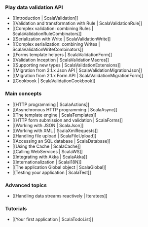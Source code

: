 ### Play data validation API

- [[Introduction | ScalaValidation]]
- [[Validation and transformation with Rule | ScalaValidationRule]]
- [[Complex validation: combining Rules | ScalaValidationRuleCombinators]]
- [[Serialization with Write | ScalaValidationWrite]]
- [[Complex serialization: combining Writes | ScalaValidationWriteCombinators]]
- [[Forms template helpers | ScalaValidationForm]]
- [[Validation Inception | ScalaValidationMacros]]
- [[Supporting new types | ScalaValidationExtensions]]
- [[Migration from 2.1.x Json API | ScalaValidationMigrationJson]]
- [[Migration from 2.1.x Form API | ScalaValidationMigrationForm]]
- [[Cookbook | ScalaValidationCookbook]]


### Main concepts

- [[HTTP programming | ScalaActions]]
- [[Asynchronous HTTP programming | ScalaAsync]]
- [[The template engine | ScalaTemplates]]
- [[HTTP form submission and validation | ScalaForms]]
- [[Working with JSON | ScalaJson]]
- [[Working with XML | ScalaXmlRequests]]
- [[Handling file upload | ScalaFileUpload]]
- [[Accessing an SQL database | ScalaDatabase]]
- [[Using the Cache | ScalaCache]]
- [[Calling WebServices | ScalaWS]]
- [[Integrating with Akka | ScalaAkka]]
- [[Internationalization | ScalaI18N]]
- [[The application Global object | ScalaGlobal]]
- [[Testing your application | ScalaTest]]

### Advanced topics

- [[Handling data streams reactively | Iteratees]]

### Tutorials

- [[Your first application | ScalaTodoList]]
